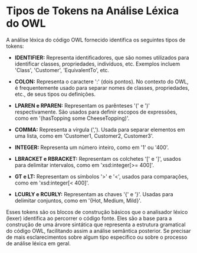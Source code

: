 # Tipos de Tokens na Análise Léxica do OWL

A análise léxica do código OWL fornecido identifica os seguintes tipos de tokens:

- **IDENTIFIER:** Representa identificadores, que são nomes utilizados para identificar classes, propriedades, indivíduos, etc. Exemplos incluem 'Class', 'Customer', 'EquivalentTo', etc.

- **COLON:** Representa o caractere ':' (dois pontos). No contexto do OWL, é frequentemente usado para separar nomes de classes, propriedades, etc., de seus tipos ou definições.

- **LPAREN e RPAREN:** Representam os parênteses '(' e ')' respectivamente. São usados para definir escopos de expressões, como em '(hasTopping some CheeseTopping)'.

- **COMMA:** Representa a vírgula (','). Usada para separar elementos em uma lista, como em 'Customer1, Customer2, Customer3'.

- **INTEGER:** Representa um número inteiro, como em '1' ou '400'.

- **LBRACKET e RBRACKET:** Representam os colchetes '[' e ']', usados para delimitar intervalos, como em 'xsd:integer[>= 400]'.

- **GT e LT:** Representam os símbolos '>' e '<', usados para comparações, como em 'xsd:integer[< 400]'.

- **LCURLY e RCURLY:** Representam as chaves '{' e '}'. Usadas para delimitar conjuntos, como em '{Hot, Medium, Mild}'.

Esses tokens são os blocos de construção básicos que o analisador léxico (lexer) identifica ao percorrer o código fonte. Eles são a base para a construção de uma árvore sintática que representa a estrutura gramatical do código OWL, facilitando assim a análise semântica posterior. Se precisar de mais esclarecimentos sobre algum tipo específico ou sobre o processo de análise léxica em geral.
